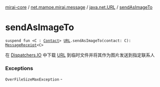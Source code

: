 [mirai-core](../../index.md) / [net.mamoe.mirai.message](../index.md) / [java.net.URL](index.md) / [sendAsImageTo](./send-as-image-to.md)

# sendAsImageTo

`suspend fun <C : `[`Contact`](../../net.mamoe.mirai.contact/-contact/index.md)`> `[`URL`](https://docs.oracle.com/javase/6/docs/api/java/net/URL.html)`.sendAsImageTo(contact: C): `[`MessageReceipt`](../-message-receipt/index.md)`<C>`

在 [Dispatchers.IO](#) 中下载 [URL](https://docs.oracle.com/javase/6/docs/api/java/net/URL.html) 到临时文件并将其作为图片发送到指定联系人

### Exceptions

`OverFileSizeMaxException` - 